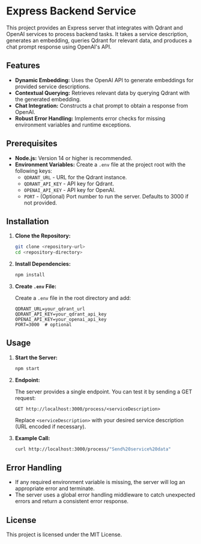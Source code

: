 # Express Backend Service

This project provides an Express server that integrates with Qdrant and OpenAI services to process backend tasks. It takes a service description, generates an embedding, queries Qdrant for relevant data, and produces a chat prompt response using OpenAI's API.

## Features

- **Dynamic Embedding:** Uses the OpenAI API to generate embeddings for provided service descriptions.
- **Contextual Querying:** Retrieves relevant data by querying Qdrant with the generated embedding.
- **Chat Integration:** Constructs a chat prompt to obtain a response from OpenAI.
- **Robust Error Handling:** Implements error checks for missing environment variables and runtime exceptions.

## Prerequisites

- **Node.js:** Version 14 or higher is recommended.
- **Environment Variables:** Create a `.env` file at the project root with the following keys:
  - `QDRANT_URL` - URL for the Qdrant instance.
  - `QDRANT_API_KEY` - API key for Qdrant.
  - `OPENAI_API_KEY` - API key for OpenAI.
  - `PORT` - (Optional) Port number to run the server. Defaults to 3000 if not provided.

## Installation

1. **Clone the Repository:**

   ```bash
   git clone <repository-url>
   cd <repository-directory>
   ```

2. **Install Dependencies:**

   ```bash
   npm install
   ```

3. **Create `.env` File:**

   Create a `.env` file in the root directory and add:

   ```env
   QDRANT_URL=your_qdrant_url
   QDRANT_API_KEY=your_qdrant_api_key
   OPENAI_API_KEY=your_openai_api_key
   PORT=3000  # optional
   ```

## Usage

1. **Start the Server:**

   ```bash
   npm start
   ```

2. **Endpoint:**

   The server provides a single endpoint. You can test it by sending a GET request:

   ```http
   GET http://localhost:3000/process/<serviceDescription>
   ```

   Replace `<serviceDescription>` with your desired service description (URL encoded if necessary).

3. **Example Call:**

   ```bash
   curl http://localhost:3000/process/"Send%20service%20data"
   ```

## Error Handling

- If any required environment variable is missing, the server will log an appropriate error and terminate.
- The server uses a global error handling middleware to catch unexpected errors and return a consistent error response.

## License

This project is licensed under the MIT License. 